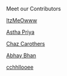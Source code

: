 Meet our Contributors

<!-- APPEND YOUR DETAILS BELOW -->

<a href="https://github.com/itzmeowww">ItzMeOwww</a>

<a href="https://github.com/priyaastha">Astha Priya</a>

<a href="https://github.com/Baobab-Prince">Chaz Carothers</a>

<a href="https://github.com/AbhayBhan">Abhay Bhan</a>

<a href ="https://github.com/cchhllooee">cchhllooee</a>
